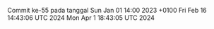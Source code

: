 Commit ke-55 pada tanggal Sun Jan 01 14:00 2023 +0100
Fri Feb 16 14:43:06 UTC 2024
Mon Apr  1 18:43:05 UTC 2024
